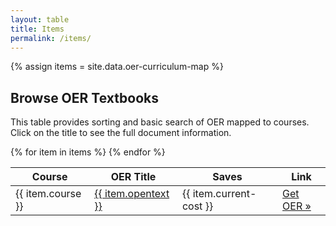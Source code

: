 ```yaml
---
layout: table
title: Items
permalink: /items/
---
```

{% assign items = site.data.oer-curriculum-map %}

## Browse OER Textbooks

This table provides sorting and basic search of OER mapped to courses. 
Click on the title to see the full document information.

<table id="item-table" class="table table-striped table-bordered">
    <thead>
        <tr>
            <th>Course</th>
            <th>OER Title</th>
            <th>Saves</th>
            <th>Link</th>
        </tr>
    </thead>
    <tbody>
{% for item in items %}      
        <tr>
            <td>{{ item.course }}</td>
            <td><a href="{{ site.baseurl }}/texts/?id={{ item.id | downcase }}">{{ item.opentext }}</a></td>
            <td>{{ item.current-cost }}</td>
            <td><a class="btn btn-primary" href="{{ item.link }}" target="_blank" role="button">Get OER &raquo;</a></td>
        </tr>
{% endfor %}
    </tbody>
</table>
